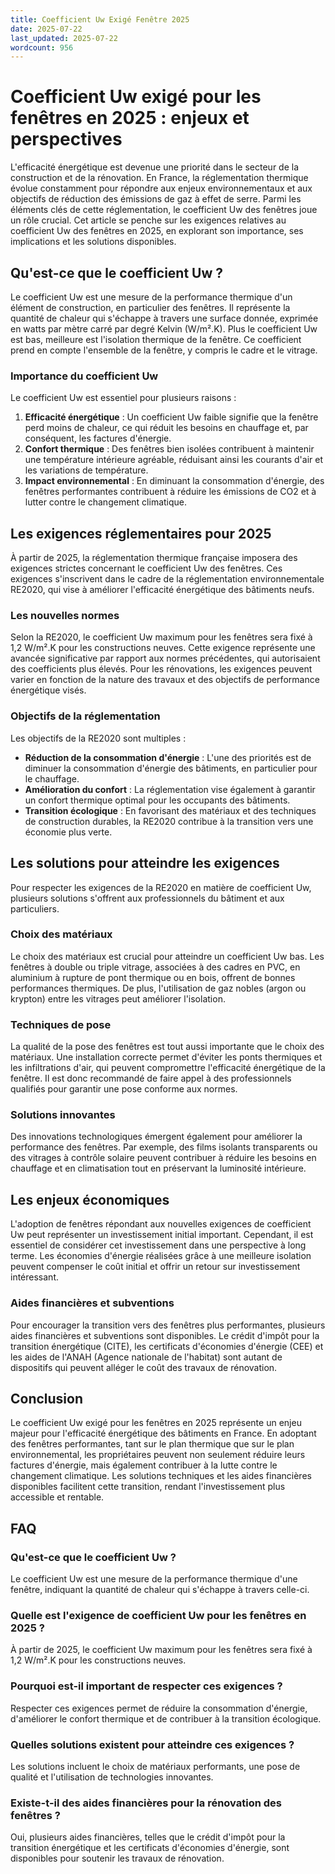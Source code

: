 ```yaml
---
title: Coefficient Uw Exigé Fenêtre 2025
date: 2025-07-22
last_updated: 2025-07-22
wordcount: 956
---
```


# Coefficient Uw exigé pour les fenêtres en 2025 : enjeux et perspectives

L'efficacité énergétique est devenue une priorité dans le secteur de la construction et de la rénovation. En France, la réglementation thermique évolue constamment pour répondre aux enjeux environnementaux et aux objectifs de réduction des émissions de gaz à effet de serre. Parmi les éléments clés de cette réglementation, le coefficient Uw des fenêtres joue un rôle crucial. Cet article se penche sur les exigences relatives au coefficient Uw des fenêtres en 2025, en explorant son importance, ses implications et les solutions disponibles.

## Qu'est-ce que le coefficient Uw ?

Le coefficient Uw est une mesure de la performance thermique d'un élément de construction, en particulier des fenêtres. Il représente la quantité de chaleur qui s'échappe à travers une surface donnée, exprimée en watts par mètre carré par degré Kelvin (W/m².K). Plus le coefficient Uw est bas, meilleure est l'isolation thermique de la fenêtre. Ce coefficient prend en compte l'ensemble de la fenêtre, y compris le cadre et le vitrage.

### Importance du coefficient Uw

Le coefficient Uw est essentiel pour plusieurs raisons :

1. **Efficacité énergétique** : Un coefficient Uw faible signifie que la fenêtre perd moins de chaleur, ce qui réduit les besoins en chauffage et, par conséquent, les factures d'énergie.
2. **Confort thermique** : Des fenêtres bien isolées contribuent à maintenir une température intérieure agréable, réduisant ainsi les courants d'air et les variations de température.
3. **Impact environnemental** : En diminuant la consommation d'énergie, des fenêtres performantes contribuent à réduire les émissions de CO2 et à lutter contre le changement climatique.

## Les exigences réglementaires pour 2025

À partir de 2025, la réglementation thermique française imposera des exigences strictes concernant le coefficient Uw des fenêtres. Ces exigences s'inscrivent dans le cadre de la réglementation environnementale RE2020, qui vise à améliorer l'efficacité énergétique des bâtiments neufs.

### Les nouvelles normes

Selon la RE2020, le coefficient Uw maximum pour les fenêtres sera fixé à 1,2 W/m².K pour les constructions neuves. Cette exigence représente une avancée significative par rapport aux normes précédentes, qui autorisaient des coefficients plus élevés. Pour les rénovations, les exigences peuvent varier en fonction de la nature des travaux et des objectifs de performance énergétique visés.

### Objectifs de la réglementation

Les objectifs de la RE2020 sont multiples :

- **Réduction de la consommation d'énergie** : L'une des priorités est de diminuer la consommation d'énergie des bâtiments, en particulier pour le chauffage.
- **Amélioration du confort** : La réglementation vise également à garantir un confort thermique optimal pour les occupants des bâtiments.
- **Transition écologique** : En favorisant des matériaux et des techniques de construction durables, la RE2020 contribue à la transition vers une économie plus verte.

## Les solutions pour atteindre les exigences

Pour respecter les exigences de la RE2020 en matière de coefficient Uw, plusieurs solutions s'offrent aux professionnels du bâtiment et aux particuliers.

### Choix des matériaux

Le choix des matériaux est crucial pour atteindre un coefficient Uw bas. Les fenêtres à double ou triple vitrage, associées à des cadres en PVC, en aluminium à rupture de pont thermique ou en bois, offrent de bonnes performances thermiques. De plus, l'utilisation de gaz nobles (argon ou krypton) entre les vitrages peut améliorer l'isolation.

### Techniques de pose

La qualité de la pose des fenêtres est tout aussi importante que le choix des matériaux. Une installation correcte permet d'éviter les ponts thermiques et les infiltrations d'air, qui peuvent compromettre l'efficacité énergétique de la fenêtre. Il est donc recommandé de faire appel à des professionnels qualifiés pour garantir une pose conforme aux normes.

### Solutions innovantes

Des innovations technologiques émergent également pour améliorer la performance des fenêtres. Par exemple, des films isolants transparents ou des vitrages à contrôle solaire peuvent contribuer à réduire les besoins en chauffage et en climatisation tout en préservant la luminosité intérieure.

## Les enjeux économiques

L'adoption de fenêtres répondant aux nouvelles exigences de coefficient Uw peut représenter un investissement initial important. Cependant, il est essentiel de considérer cet investissement dans une perspective à long terme. Les économies d'énergie réalisées grâce à une meilleure isolation peuvent compenser le coût initial et offrir un retour sur investissement intéressant.

### Aides financières et subventions

Pour encourager la transition vers des fenêtres plus performantes, plusieurs aides financières et subventions sont disponibles. Le crédit d'impôt pour la transition énergétique (CITE), les certificats d'économies d'énergie (CEE) et les aides de l'ANAH (Agence nationale de l'habitat) sont autant de dispositifs qui peuvent alléger le coût des travaux de rénovation.

## Conclusion

Le coefficient Uw exigé pour les fenêtres en 2025 représente un enjeu majeur pour l'efficacité énergétique des bâtiments en France. En adoptant des fenêtres performantes, tant sur le plan thermique que sur le plan environnemental, les propriétaires peuvent non seulement réduire leurs factures d'énergie, mais également contribuer à la lutte contre le changement climatique. Les solutions techniques et les aides financières disponibles facilitent cette transition, rendant l'investissement plus accessible et rentable.

## FAQ

### Qu'est-ce que le coefficient Uw ?

Le coefficient Uw est une mesure de la performance thermique d'une fenêtre, indiquant la quantité de chaleur qui s'échappe à travers celle-ci.

### Quelle est l'exigence de coefficient Uw pour les fenêtres en 2025 ?

À partir de 2025, le coefficient Uw maximum pour les fenêtres sera fixé à 1,2 W/m².K pour les constructions neuves.

### Pourquoi est-il important de respecter ces exigences ?

Respecter ces exigences permet de réduire la consommation d'énergie, d'améliorer le confort thermique et de contribuer à la transition écologique.

### Quelles solutions existent pour atteindre ces exigences ?

Les solutions incluent le choix de matériaux performants, une pose de qualité et l'utilisation de technologies innovantes.

### Existe-t-il des aides financières pour la rénovation des fenêtres ?

Oui, plusieurs aides financières, telles que le crédit d'impôt pour la transition énergétique et les certificats d'économies d'énergie, sont disponibles pour soutenir les travaux de rénovation.